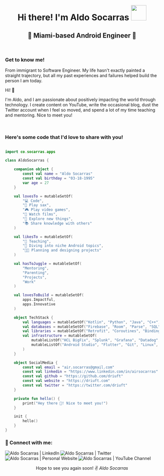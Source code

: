 <h1 align="center">Hi there! I'm Aldo Socarras <img src="https://media1.giphy.com/media/mpf3TYzXclIMU/source.gif" width="50px"></h1>
<h2 align="center">🌴 Miami-based Android Engineer 🌴</h2>
<br>

### Get to know me!
From immigrant to Software Engineer. My life hasn't exactly painted a straight trajectory, but all my past experiences and failures helped build the person I am today.


Hi! 👋

I'm Aldo, and I am passionate about positively impacting the world through technology. I create content on YouTube, write the occasional blog, dust the Twitter account when I feel so moved, and spend a lot of my time teaching and mentoring. Nice to meet you!

<br>

### Here's some code that I'd love to share with you!

```kotlin

import co.socarras.apps

class AldoSocarras {

    companion object {
        const val name = "Aldo Socarras"
        const val birthday = "03-18-1995"
        var age = 27
    }

    val lovesTo = mutableSetOf(
        "💻 Code",
        "🎷 Play sax",
        "🎮 Play video games",
        "🎥 Watch films",
        "🔭 Explore new things",
        "📚 Share knowledge with others"
    )

    val likesTo = mutableSetOf(
        "🏫 Teaching",
        "👾 Diving into niche Android topics",
        "🧑‍💻 Planning and designing projects"
    )

    val hasToJuggle = mutableSetOf(
        "Mentoring",
        "Parenting",
        "Projects",
        "Work"
    )

    val lovesToBuild = mutableSetOf(
        apps.Impactful,
        apps.Innovative
    )

    object TechStack {
        val languages = mutableSetOf("Kotlin", "Python", "Java", "C++")
        val databases = mutableSetOf("Firebase", "Room", "Parse", "SQL", "MySQL")
        val libraries = mutableSetOf("Retrofit", "Coroutines", "Binding", "Lottie", "Glide", "LeakCanary")
        val infrastructure = mutableSetOf(
            mutableListOf("HCL BigFix", "Splunk", "Grafana", "Datadog", "Carbon Black", "ESET"),
            mutableListOf("Android Studio", "Flutter", "Git", "Linux", "Windows", "MacOS", "VMWare")
        )
    }

    object SocialMedia {
        const val email = "air.socarras@gmail.com"
        const val linkedin = "https://www.linkedin.com/in/airsocarras"
        const val github = "https://github.com/driuft"
        const val website = "https://driuft.com"
        const val twitter = "https://twitter.com/driuft"
    }

    private fun hello() {
        print("Hey there 👋! Nice to meet you!")
    }

    init {
        hello()
    }
}
```

### 🔗 Connect with me:

[<img align="left" alt="Aldo Socarras | LinkedIn" src="https://img.shields.io/badge/LinkedIn-0077B5?style=for-the-badge&logo=linkedin&logoColor=white" />][linkedin]
[<img align="left" alt="Aldo Socarras | Twitter" src="https://img.shields.io/badge/Twitter-1DA1F2?style=for-the-badge&logo=twitter&logoColor=white" />][twitter]
[<img align="left" alt="Aldo Socarras | Personal Website" src="https://img.shields.io/badge/Website-4285F4?style=for-the-badge&logo=GoogleChrome&logoColor=white" />][website]
[<img align="left" alt="Aldo Socarras | YouTube Channel" src="https://img.shields.io/badge/YouTube-%23FF0000.svg?style=for-the-badge&logo=YouTube&logoColor=white" />][youtube]

<br><br>

<div align="center">Hope to see you again soon! ✌️
  <i>Aldo Socarras</i>
</div>

<br>

[twitter]: https://twitter.com/driuft
[linkedin]: https://www.linkedin.com/in/airsocarras/
[website]: https://driuft.com
[youtube]: https://www.youtube.com/channel/UCAyz6fivEhmhvNvL8TU4sFQ
